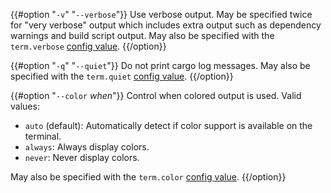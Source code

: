 {{#option "`-v`" "`--verbose`"}}
Use verbose output. May be specified twice for "very verbose" output which
includes extra output such as dependency warnings and build script output.
May also be specified with the `term.verbose`
[config value](../reference/config.html).
{{/option}}

{{#option "`-q`" "`--quiet`"}}
Do not print cargo log messages.
May also be specified with the `term.quiet`
[config value](../reference/config.html).
{{/option}}

{{#option "`--color` _when_"}}
Control when colored output is used. Valid values:

- `auto` (default): Automatically detect if color support is available on the
  terminal.
- `always`: Always display colors.
- `never`: Never display colors.

May also be specified with the `term.color`
[config value](../reference/config.html).
{{/option}}
